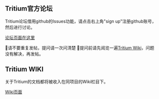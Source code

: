 ## Tritium官方论坛

Tritium论坛借用github的Issues功能，请点击右上角"sign up"注册github账号，然后进行讨论。

[论坛页面在这里](https://github.com/Carre1/Tritium-forum/issues)

🔶请不要重复发帖，提问请一次问清楚
🔶提问前请先阅览一遍[Tritium Wiki](https://github.com/Carre1/Tritium-forum/wiki)，问题没有解决，再发帖。

## Tritium WIKI

关于Tritium的文档都将被收入在同项目的Wiki栏目下。

[Wiki页面](https://github.com/Carre1/Tritium-forum/wiki)
